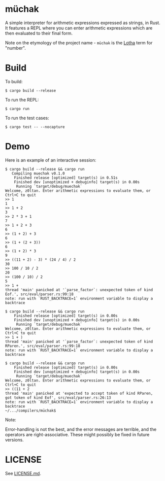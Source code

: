 # müchak

A simple interpreter for arithmetic expressions expressed as strings, in Rust. It features a REPL where you can enter arithmetic expressions 
which are then evaluated to their final form.

Note on the etymology of the project name - `müchak` is the [Lotha](https://en.wikipedia.org/wiki/Lotha_language) term for "number".

# Build

To build:

```
$ cargo build --release
```

To run the REPL:

```
$ cargo run
```

To run the test cases:

```
$ cargo test -- --nocapture
```

# Demo

Here is an example of an interactive session:

```
$ cargo build --release && cargo run
   Compiling muechak v0.1.0 
    Finished release [optimized] target(s) in 0.51s
    Finished dev [unoptimized + debuginfo] target(s) in 0.00s
     Running `target/debug/muechak`
Welcome, z0ltan. Enter arithmetic expressions to evaluate them, or Ctrl+C to quit
>> 1
1
>> 1 + 2
3
>> 2 * 3 + 1
7
>> 1 + 2 + 3
6
>> (1 + 2) + 3
6
>> (1 + (2 + 3))
6
>> (1 + 2) * 3
9
>> ((11 + 2) - 3) * (24 / 4) / 2
30
>> 100 / 10 / 2
20
>> (100 / 10) / 2
5
>> 1 +
thread 'main' panicked at '`parse_factor`: unexpected token of kind Eof.', src/eval/parser.rs:99:18
note: run with `RUST_BACKTRACE=1` environment variable to display a backtrace

$ cargo build --release && cargo run
    Finished release [optimized] target(s) in 0.00s
    Finished dev [unoptimized + debuginfo] target(s) in 0.00s
     Running `target/debug/muechak`
Welcome, z0ltan. Enter arithmetic expressions to evaluate them, or Ctrl+C to quit
>> 1 + )
thread 'main' panicked at '`parse_factor`: unexpected token of kind RParen.', src/eval/parser.rs:99:18
note: run with `RUST_BACKTRACE=1` environment variable to display a backtrace

$ cargo build --release && cargo run
    Finished release [optimized] target(s) in 0.00s
    Finished dev [unoptimized + debuginfo] target(s) in 0.00s
     Running `target/debug/muechak`
Welcome, z0ltan. Enter arithmetic expressions to evaluate them, or Ctrl+C to quit
>> ((11 + 2
thread 'main' panicked at 'expected to accept token of kind RParen, got token of kind Eof', src/eval/parser.rs:26:13
note: run with `RUST_BACKTRACE=1` environment variable to display a backtrace
~/.../compilers/müchak$

```

Note:

Error-handling is not the best, and the error messages are terrible, and the operators are right-associative. These might possibly be fixed in future versions.

# LICENSE

See [LICENSE.md](LICENSE.md).